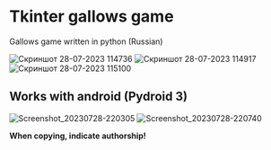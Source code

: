 # Tkinter gallows game
Gallows game written in python (Russian)

![Скриншот 28-07-2023 114736](https://github.com/bolgaro4ka/tk_gallows_game/assets/123888141/1daadbd3-7c7e-413e-ae41-23756fb9e57d)
![Скриншот 28-07-2023 114917](https://github.com/bolgaro4ka/tk_gallows_game/assets/123888141/3c127cf1-0901-4604-b031-4755354a94fc)
![Скриншот 28-07-2023 115100](https://github.com/bolgaro4ka/tk_gallows_game/assets/123888141/7a1e6e2d-a675-4d3c-92e9-34fe50a98567)

## Works with android (Pydroid 3)
![Screenshot_20230728-220305](https://github.com/bolgaro4ka/tk_gallows_game/assets/123888141/542e572c-680c-4814-b552-4b0c1c8b8eaf)
![Screenshot_20230728-220740](https://github.com/bolgaro4ka/tk_gallows_game/assets/123888141/08089832-f5cd-4122-9c98-049a19b60ca5)

**When copying, indicate authorship!**
